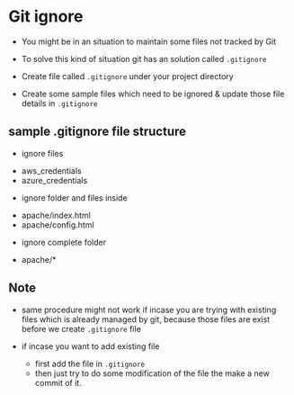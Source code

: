 # Git ignore

- You might be in an situation to maintain some files not tracked by Git

- To solve this kind of situation git has an solution called `.gitignore`

- Create file called `.gitignore` under your project directory

- Create some sample files which need to be ignored & update those file details in `.gitignore`

## sample .gitignore file structure

* ignore files
- aws_credentials
- azure_credentials

* ignore folder and files inside 
- apache/index.html
- apache/config.html

* ignore complete folder
- apache/*

## Note

- same procedure might not work if incase you are trying with existing files which is already managed by git,  because those files are exist before we create `.gitignore` file

- if incase you want to add existing file 
    * first add the file in `.gitignore`
    * then just try to do some modification of the file the make a new commit of it. 